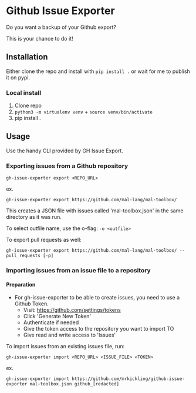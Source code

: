 # Github Issue Exporter

Do you want a backup of your Github export?

This is your chance to do it!

## Installation

Either clone the repo and install with `pip install .` or wait for me to publish it on pypi.

### Local install

1. Clone repo
2. `python3 -m virtualenv venv` + `source venv/bin/activate`
3. pip install .

## Usage

Use the handy CLI provided by GH Issue Export.

### Exporting issues from a Github repository

`gh-issue-exporter export <REPO_URL>`

ex.

`gh-issue-exporter export https://github.com/mal-lang/mal-toolbox/`

This creates a JSON file with issues called 'mal-toolbox.json' in the same directory as it was run.

To select outfile name, use the o-flag: `-o <outfile>`

To export pull requests as well:

`gh-issue-exporter export https://github.com/mal-lang/mal-toolbox/ --pull_requests [-p]`


### Importing issues from an issue file to a repository

#### Preparation

- For gh-issue-exporter to be able to create issues, you need to use a Github Token.
    - Visit: https://github.com/settings/tokens
    - Click 'Generate New Token'
    - Authenticate if needed
    - Give the token access to the repository you want to import TO
    - Give read and write access to 'Issues'

To import issues from an existing issues file, run:

`gh-issue-exporter import <REPO_URL> <ISSUE_FILE> <TOKEN>`

ex.

`gh-issue-exporter import https://github.com/mrkickling/github-issue-exporter mal-toolbox.json github_[redacted]`

